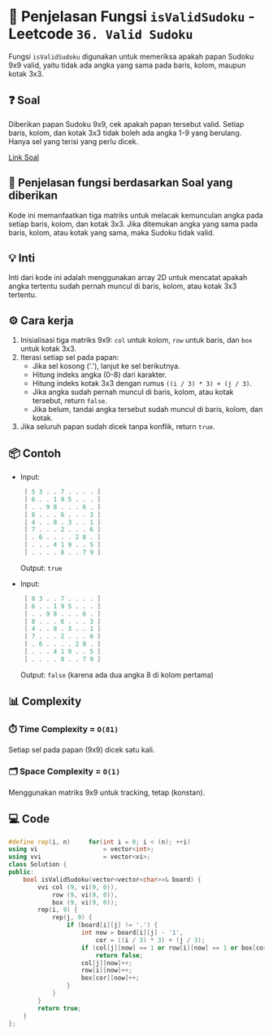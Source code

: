 # 📝 Penjelasan Fungsi `isValidSudoku` - Leetcode `36. Valid Sudoku`

Fungsi `isValidSudoku` digunakan untuk memeriksa apakah papan Sudoku 9x9 valid, yaitu tidak ada angka yang sama pada baris, kolom, maupun kotak 3x3.

## ❓ Soal

Diberikan papan Sudoku 9x9, cek apakah papan tersebut valid. Setiap baris, kolom, dan kotak 3x3 tidak boleh ada angka 1-9 yang berulang. Hanya sel yang terisi yang perlu dicek.

[Link Soal](https://leetcode.com/problems/valid-sudoku/description/)

## 🔗 Penjelasan fungsi berdasarkan Soal yang diberikan

Kode ini memanfaatkan tiga matriks untuk melacak kemunculan angka pada setiap baris, kolom, dan kotak 3x3. Jika ditemukan angka yang sama pada baris, kolom, atau kotak yang sama, maka Sudoku tidak valid.

## 💡 Inti

Inti dari kode ini adalah menggunakan array 2D untuk mencatat apakah angka tertentu sudah pernah muncul di baris, kolom, atau kotak 3x3 tertentu.

## ⚙️ Cara kerja

1. Inisialisasi tiga matriks 9x9: `col` untuk kolom, `row` untuk baris, dan `box` untuk kotak 3x3.
2. Iterasi setiap sel pada papan:
   - Jika sel kosong ('.'), lanjut ke sel berikutnya.
   - Hitung indeks angka (0-8) dari karakter.
   - Hitung indeks kotak 3x3 dengan rumus `((i / 3) * 3) + (j / 3)`.
   - Jika angka sudah pernah muncul di baris, kolom, atau kotak tersebut, return `false`.
   - Jika belum, tandai angka tersebut sudah muncul di baris, kolom, dan kotak.
3. Jika seluruh papan sudah dicek tanpa konflik, return `true`.

## 📦 Contoh

- Input:  
  
  ``` powershell
   [ 5 3 . . 7 . . . . ]
   [ 6 . . 1 9 5 . . . ]
   [ . . 9 8 . . . 6 . ]
   [ 8 . . . 6 . . . 3 ]
   [ 4 . . 8 . 3 . . 1 ]
   [ 7 . . . 2 . . . 6 ]
   [ . 6 . . . . 2 8 . ]
   [ . . . 4 1 9 . . 5 ]
   [ . . . . 8 . . 7 9 ]
  ```

  Output: `true`
- Input:  

  ``` powershell
   [ 8 3 . . 7 . . . . ]
   [ 6 . . 1 9 5 . . . ]
   [ . . 9 8 . . . 6 . ]
   [ 8 . . . 6 . . . 3 ]
   [ 4 . . 8 . 3 . . 1 ]
   [ 7 . . . 2 . . . 6 ]
   [ . 6 . . . . 2 8 . ]
   [ . . . 4 1 9 . . 5 ]
   [ . . . . 8 . . 7 9 ]
  ```

  Output: `false` (karena ada dua angka 8 di kolom pertama)

## 📊 Complexity

### ⏱️ Time Complexity = `O(81)`

Setiap sel pada papan (9x9) dicek satu kali.

### 🗂️ Space Complexity = `O(1)`

Menggunakan matriks 9x9 untuk tracking, tetap (konstan).

## 💻 Code

```cpp []
#define rep(i, n)     for(int i = 0; i < (n); ++i)
using vi                  = vector<int>;
using vvi                 = vector<vi>;
class Solution {
public:
    bool isValidSudoku(vector<vector<char>>& board) {
        vvi col (9, vi(9, 0)),
            row (9, vi(9, 0)),
            box (9, vi(9, 0));
        rep(i, 9) {
            rep(j, 9) {
                if (board[i][j] != '.') {
                    int now = board[i][j] - '1',
                        cor = ((i / 3) * 3) + (j / 3);
                    if (col[j][now] == 1 or row[i][now] == 1 or box[cor][now] == 1)
                        return false;
                    col[j][now]++;
                    row[i][now]++;
                    box[cor][now]++;
                }
            }
        }
        return true;
    }
};
```
